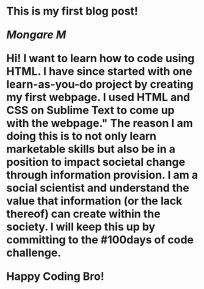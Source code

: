 <h1>This is my first blog post!</h>
<p><i><m>Mongare M</m></i></p>
<p> Hi! I want to learn how to code using HTML. I have since started with one learn-as-you-do project by creating  my first webpage.
  I used HTML and CSS on Sublime Text to come up with the webpage."
  The reason I am doing this is to not only learn marketable skills but also be in a position to impact societal change through information provision. 
  I am a social scientist and understand the value that information (or the lack thereof) can create within the society. 
  I will keep this up by committing to the #100days of code challenge. </p>
<p> Happy Coding Bro!</p>
